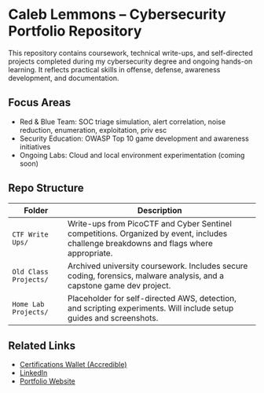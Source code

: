 # Caleb Lemmons – Cybersecurity Portfolio Repository

This repository contains coursework, technical write-ups, and self-directed projects completed during my cybersecurity degree and ongoing hands-on learning. It reflects practical skills in offense, defense, awareness development, and documentation.

## Focus Areas

- Red & Blue Team: SOC triage simulation, alert correlation, noise reduction, enumeration, exploitation, priv esc
- Security Education: OWASP Top 10 game development and awareness initiatives
- Ongoing Labs: Cloud and local environment experimentation (coming soon)

## Repo Structure

| Folder | Description |
|--------|-------------|
| `CTF Write Ups/` | Write-ups from PicoCTF and Cyber Sentinel competitions. Organized by event, includes challenge breakdowns and flags where appropriate. |
| `Old Class Projects/` | Archived university coursework. Includes secure coding, forensics, malware analysis, and a capstone game dev project. |
| `Home Lab Projects/` | Placeholder for self-directed AWS, detection, and scripting experiments. Will include setup guides and screenshots. |

## Related Links

- [Certifications Wallet (Accredible)](https://www.credential.net/profile/caleblemmons325708/wallet)
- [LinkedIn](https://www.linkedin.com/in/caleb-lemmons-1683a11b6/)
- [Portfolio Website](https://s3-url.com)

